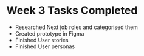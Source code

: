 # Week 3 Tasks Completed
- Researched Next job roles and categorised them
- Created prototype in Figma
- Finished User stories
- Finished User personas
